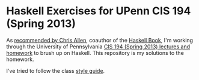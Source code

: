 # Haskell Exercises for UPenn CIS 194 (Spring 2013)

As [recommended by Chris Allen](https://github.com/bitemyapp/learnhaskell), coauthor of the [Haskell Book](http://haskellbook.com), I'm working through the University of Pennsylvania [CIS 194 (Spring 2013) lectures and homework](https://www.seas.upenn.edu/~cis194/spring13/lectures.html) to brush up on Haskell. This repository is my solutions to the homework.

I've tried to follow the class [style guide](https://www.seas.upenn.edu/~cis194/spring13/docs/style.pdf).
